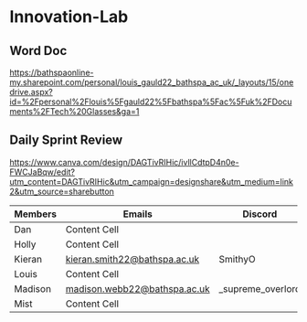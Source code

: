 # Innovation-Lab

## Word Doc
https://bathspaonline-my.sharepoint.com/personal/louis_gauld22_bathspa_ac_uk/_layouts/15/onedrive.aspx?id=%2Fpersonal%2Flouis%5Fgauld22%5Fbathspa%5Fac%5Fuk%2FDocuments%2FTech%20Glasses&ga=1


## Daily Sprint Review
https://www.canva.com/design/DAGTivRIHic/ivllCdtpD4n0e-FWCJaBqw/edit?utm_content=DAGTivRIHic&utm_campaign=designshare&utm_medium=link2&utm_source=sharebutton


|    Members    |    Emails     |    Discord     |
| ------------- | ------------- | ------------- |
| Dan  | Content Cell  |
| Holly  | Content Cell  |
| Kieran  | kieran.smith22@bathspa.ac.uk  |SmithyO|
| Louis | Content Cell  |
| Madison  | madison.webb22@bathspa.ac.uk  |_supreme_overlord|
| Mist  | Content Cell  |
